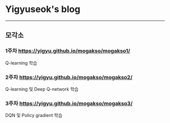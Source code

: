 # Yigyuseok's blog

---

## 모각소

### 1주차 https://yigyu.github.io/mogakso/mogakso1/

Q-learning 학습

### 2주차 https://yigyu.github.io/mogakso/mogakso2/

Q-learning 및 Deep Q-network 학습

### 3주차 https://yigyu.github.io/mogakso/mogakso3/

DQN 및 Policy gradient 학습
